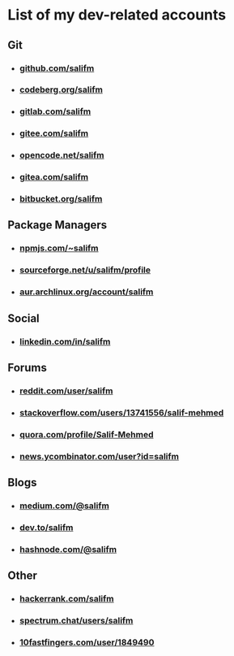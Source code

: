 # List of my dev-related accounts

## Git

* ### [github.com/salifm](https://github.com/salifm)
* ### [codeberg.org/salifm](https://codeberg.org/salifm)
* ### [gitlab.com/salifm](https://gitlab.com/salifm)
* ### [gitee.com/salifm](https://gitee.com/salifm)
* ### [opencode.net/salifm](https://www.opencode.net/salifm)
* ### [gitea.com/salifm](https://gitea.com/salifm)
* ### [bitbucket.org/salifm](https://bitbucket.org/salifm)

## Package Managers

* ### [npmjs.com/~salifm](https://www.npmjs.com/~salifm)
* ### [sourceforge.net/u/salifm/profile](https://sourceforge.net/u/salifm/profile)
* ### [aur.archlinux.org/account/salifm](https://aur.archlinux.org/account/salifm)

## Social

* ### [linkedin.com/in/salifm](https://www.linkedin.com/in/salifm)

## Forums

* ### [reddit.com/user/salifm](https://www.reddit.com/user/salifm)
* ### [stackoverflow.com/users/13741556/salif-mehmed](https://stackoverflow.com/users/13741556/salif-mehmed)
* ### [quora.com/profile/Salif-Mehmed](https://www.quora.com/profile/Salif-Mehmed)
* ### [news.ycombinator.com/user?id=salifm](https://news.ycombinator.com/user?id=salifm)

## Blogs

* ### [medium.com/@salifm](https://medium.com/@salifm)
* ### [dev.to/salifm](https://dev.to/salifm)
* ### [hashnode.com/@salifm](https://hashnode.com/@salifm)

## Other

* ### [hackerrank.com/salifm](https://www.hackerrank.com/salifm)
* ### [spectrum.chat/users/salifm](https://spectrum.chat/users/salifm?tab=posts)
* ### [10fastfingers.com/user/1849490](https://10fastfingers.com/user/1849490)
